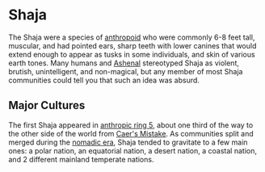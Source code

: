 # Shaja

The Shaja were a species of [anthropoid](introduction.md) who were commonly 6-8 feet tall, muscular, and had pointed ears, sharp teeth with lower canines that would extend enough to appear as tusks in some individuals, and skin of various earth tones. Many humans and [Ashenal](ashenal.md) stereotyped Shaja as violent, brutish, unintelligent, and non-magical, but any member of most Shaja communities could tell you that such an idea was absurd.

## Major Cultures

The first Shaja appeared in [anthropic ring 5](../../geography/anthropic-rings.md), about one third of the way to the other side of the world from [Caer's Mistake](../../history/cataclysms/caers-mistake.md). As communities split and merged during the [nomadic era](../../history/eras/nomadic.md), Shaja tended to gravitate to a few main ones: a polar nation, an equatorial nation, a desert nation, a coastal nation, and 2 different mainland temperate nations.